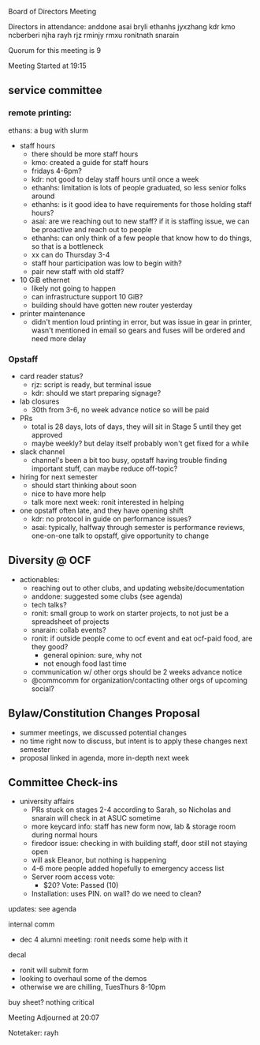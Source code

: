 Board of Directors Meeting

Directors in attendance:
anddone
asai
bryli
ethanhs
jyxzhang
kdr
kmo
ncberberi
njha
rayh
rjz
rminjy
rmxu
ronitnath
snarain


Quorum for this meeting is 9

Meeting Started at 19:15

## service committee

### remote printing:
ethans: a bug with slurm

- staff hours
    - there should be more staff hours
    - kmo: created a guide for staff hours
    - fridays 4-6pm?
    - kdr: not good to delay staff hours until once a week
    - ethanhs: limitation is lots of people graduated, so less senior folks around
    - ethanhs: is it good idea to have requirements for those holding staff hours?
    - asai: are we reaching out to new staff? if it is staffing issue, we can be proactive and reach out to people
    - ethanhs: can only think of a few people that know how to do things, so that is a bottleneck
    - xx can do Thursday 3-4
    - staff hour participation was low to begin with?
    - pair new staff with old staff?
- 10 GiB ethernet
    - likely not going to happen
    - can infrastructure support 10 GiB?
    - building should have gotten new router yesterday
- printer maintenance
    - didn't mention loud printing in error, but was issue in gear in printer, wasn't mentioned in email so gears and fuses will be ordered and need more delay

### Opstaff

- card reader status?
    - rjz: script is ready, but terminal issue
    - kdr: should we start preparing signage?
- lab closures
    - 30th from 3-6, no week advance notice so will be paid
- PRs
    - total is 28 days, lots of days, they will sit in Stage 5 until they get approved
    - maybe weekly? but delay itself probably won't get fixed for a while
- slack channel
    - channel's been a bit too busy, opstaff having trouble finding important stuff, can maybe reduce off-topic?
- hiring for next semester
    - should start thinking about soon
    - nice to have more help
    - talk more next week: ronit interested in helping
- one opstaff often late, and they have opening shift
    - kdr: no protocol in guide on performance issues?
    - asai: typically, halfway through semester is performance reviews, one-on-one talk to opstaff, give opportunity to change

## Diversity @ OCF

- actionables:
    - reaching out to other clubs, and updating website/documentation
    - anddone: suggested some clubs (see agenda)
    - tech talks?
    - ronit: small group to work on starter projects, to not just be a spreadsheet of projects
    - snarain: collab events?
    - ronit: if outside people come to ocf event and eat ocf-paid food, are they good?
        - general opinion: sure, why not
        - not enough food last time
    - communication w/ other orgs should be 2 weeks advance notice
    - @commcomm for organization/contacting other orgs of upcoming social?


## Bylaw/Constitution Changes Proposal

- summer meetings, we discussed potential changes
- no time right now to discuss, but intent is to apply these changes next semester
- proposal linked in agenda, more in-depth next week

## Committee Check-ins

- university affairs
    - PRs stuck on stages 2-4 according to Sarah, so Nicholas and snarain will check in at ASUC sometime
    - more keycard info: staff has new form now, lab & storage room during normal hours
    - firedoor issue: checking in with building staff, door still not staying open
    - will ask Eleanor, but nothing is happening
    - 4-6 more people added hopefully to emergency access list
    - Server room access vote:
        - $20? Vote: Passed (10)
    - Installation: uses PIN. on wall? do we need to clean?

updates: see agenda

internal comm
- dec 4 alumni meeting: ronit needs some help with it

decal
- ronit will submit form
- looking to overhaul some of the demos
- otherwise we are chilling, TuesThurs 8-10pm

buy sheet? nothing critical

Meeting Adjourned at 20:07

Notetaker: rayh
